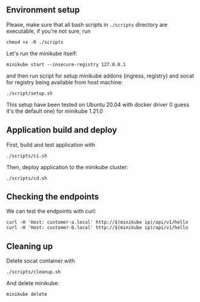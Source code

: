 ## Environment setup

Please, make sure that all bash scripts in `./scripts` directory are executable, if you're not sure, run 
```
chmod +x -R ./scripts
```

Let's run the minikube itself:
``` 
minikube start --insecure-registry 127.0.0.1
```
and then run script for setup minikube addons (ingress, registry) and socat for registry being available from host machine:
```
./script/setup.sh
```

This setup have been tested on Ubuntu 20.04 with docker driver (I guess it's the default one) for minikube 1.21.0

## Application build and deploy

First, build and test application with
```
./scripts/ci.sh
```

Then, deploy application to the minikube cluster:
```
./scripts/cd.sh
```

## Checking the endpoints

We can test the endpoints with curl:
```
curl -H 'Host: customer-a.local' http://$(minikube ip)/api/v1/hello
curl -H 'Host: customer-b.local' http://$(minikube ip)/api/v1/hello

```

## Cleaning up

Delete socat container with
```
./scripts/cleanup.sh
```
And delete minikube:
```
minikube delete
```
